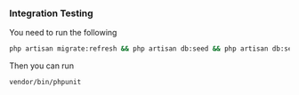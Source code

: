 ### Integration Testing
You need to run the following

```bash
php artisan migrate:refresh && php artisan db:seed && php artisan db:seed --class VideoFactory
```

Then you can run

```bash
vendor/bin/phpunit
```